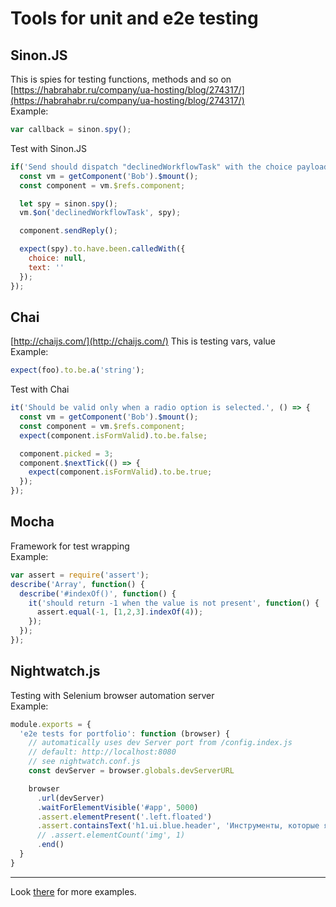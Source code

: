 # Tools for unit and e2e testing

## Sinon.JS
This is spies for testing functions, methods and so on  
[https://habrahabr.ru/company/ua-hosting/blog/274317/](https://habrahabr.ru/company/ua-hosting/blog/274317/)  
Example:  
```javascript
var callback = sinon.spy();
```  
Test with Sinon.JS  
```javascript
if('Send should dispatch "declinedWorkflowTask" with the choice payload.', () => {
  const vm = getComponent('Bob').$mount();
  const component = vm.$refs.component;

  let spy = sinon.spy();
  vm.$on('declinedWorkflowTask', spy);

  component.sendReply();

  expect(spy).to.have.been.calledWith({
    choice: null,
    text: ''
  });
});
```

## Chai
[http://chaijs.com/](http://chaijs.com/)
This is testing vars, value  
Example:  
```javascript
expect(foo).to.be.a('string');
```
Test with Chai  
```javascript
it('Should be valid only when a radio option is selected.', () => {
  const vm = getComponent('Bob').$mount();
  const component = vm.$refs.component;
  expect(component.isFormValid).to.be.false;

  component.picked = 3;
  component.$nextTick(() => {
    expect(component.isFormValid).to.be.true;
  });
});
```

## Mocha
Framework for test wrapping  
Example:  
```javascript
var assert = require('assert');
describe('Array', function() {
  describe('#indexOf()', function() {
    it('should return -1 when the value is not present', function() {
      assert.equal(-1, [1,2,3].indexOf(4));
    });
  });
});
```

## Nightwatch.js
Testing with Selenium browser automation server  
Example:  
```javascript
module.exports = {
  'e2e tests for portfolio': function (browser) {
    // automatically uses dev Server port from /config.index.js
    // default: http://localhost:8080
    // see nightwatch.conf.js
    const devServer = browser.globals.devServerURL

    browser
      .url(devServer)
      .waitForElementVisible('#app', 5000)
      .assert.elementPresent('.left.floated')
      .assert.containsText('h1.ui.blue.header', 'Инструменты, которые я использую для создания сайтов')
      // .assert.elementCount('img', 1)
      .end()
  }
}
```

---

Look [there](http://www.slideshare.net/coulix/vuejs-testing) for more examples.
